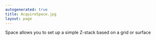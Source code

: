 ```yaml
---
autogenerated: true
title: AcquireSpace.jpg
layout: page
---
```


Space allows you to set up a simple Z-stack based on a grid or surface
